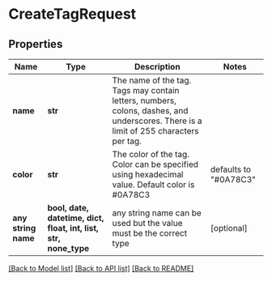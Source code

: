 # CreateTagRequest


## Properties
Name | Type | Description | Notes
------------ | ------------- | ------------- | -------------
**name** | **str** | The name of the tag. Tags may contain letters, numbers, colons, dashes, and underscores. There is a limit of 255 characters per tag. | 
**color** | **str** | The color of the tag. Color can be specified using hexadecimal value. Default color is #0A78C3 | defaults to "#0A78C3"
**any string name** | **bool, date, datetime, dict, float, int, list, str, none_type** | any string name can be used but the value must be the correct type | [optional]

[[Back to Model list]](../README.md#documentation-for-models) [[Back to API list]](../README.md#documentation-for-api-endpoints) [[Back to README]](../README.md)


